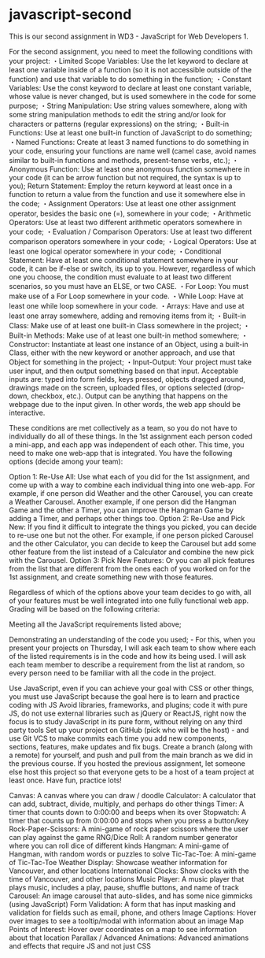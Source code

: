 # javascript-second

This is our second assignment in WD3 - JavaScript for Web Developers 1.

For the second assignment, you need to meet the following conditions with your project:
・Limited Scope Variables: Use the let keyword to declare at least one variable inside of a function (so it is not accessible outside of the function) and use that variable to do something in the function;
・Constant Variables: Use the const keyword to declare at least one constant variable, whose value is never changed, but is used somewhere in the code for some purpose;
・String Manipulation: Use string values somewhere, along with some string manipulation methods to edit the string and/or look for characters or patterns (regular expressions) on the string;
・Built-in Functions: Use at least one built-in function of JavaScript to do something;
・Named Functions: Create at least 3 named functions to do something in your code, ensuring your functions are name well (camel case, avoid names similar to built-in functions and methods, present-tense verbs, etc.);
・Anonymous Function: Use at least one anonymous function somewhere in your code (it can be arrow function but not required, the syntax is up to you);
Return Statement: Employ the return keyword at least once in a function to return a value from the function and use it somewhere else in the code;
・Assignment Operators: Use at least one other assignment operator, besides the basic one (=), somewhere in your code;
・Arithmetic Operators: Use at least two different arithmetic operators somewhere in your code;
・Evaluation / Comparison Operators: Use at least two different comparison operators somewhere in your code;
・Logical Operators: Use at least one logical operator somewhere in your code;
・Conditional Statement: Have at least one conditional statement somewhere in your code, it can be if-else or switch, its up to you. However, regardless of which one you choose, the condition must evaluate to at least two different scenarios, so you must have an ELSE, or two CASE. 
・For Loop: You must make use of a For Loop somewhere in your code.
・While Loop: Have at least one while loop somewhere in your code.
・Arrays: Have and use at least one array somewhere, adding and removing items from it;
・Built-in Class: Make use of at least one built-in Class somewhere in the project;
・Built-in Methods: Make use of at least one built-in method somewhere;
・Constructor: Instantiate at least one instance of an Object, using a built-in Class, either with the new keyword or another approach, and use that Object for something in the project;
・Input-Output: Your project must take user input, and then output something based on that input. Acceptable inputs are: typed into form fields, keys pressed, objects dragged around, drawings made on the screen, uploaded files, or options selected (drop-down, checkbox, etc.). Output can be anything that happens on the webpage due to the input given. In other words, the web app should be interactive.

These conditions are met collectively as a team, so you do not have to individually do all of these things. In the 1st assignment each person coded a mini-app, and each app was independent of each other. This time, you need to make one web-app that is integrated. You have the following options (decide among your team):

Option 1: Re-Use All: Use what each of you did for the 1st assignment, and come up with a way to combine each individual thing into one web-app. For example, if one person did Weather and the other Carousel, you can create a Weather Carousel. Another example, if one person did the Hangman Game and the other a Timer, you can improve the Hangman Game by adding a Timer, and perhaps other things too.
Option 2: Re-Use and Pick New: If you find it difficult to integrate the things you picked, you can decide to re-use one but not the other. For example, if one person picked Carousel and the other Calculator, you can decide to keep the Carousel but add some other feature from the list instead of a Calculator and combine the new pick with the Carousel.
Option 3: Pick New Features: Or you can all pick features from the list that are different from the ones each of you worked on for the 1st assignment, and create something new with those features.

Regardless of which of the options above your team decides to go with, all of your features must be well integrated into one fully functional web app. Grading will be based on the following criteria:

Meeting all the JavaScript requirements listed above;

Demonstrating an understanding of the code you used; - For this, when you present your projects on Thursday, I will ask each team to show where each of the listed requirements is in the code and how its being used. I will ask each team member to describe a requirement from the list at random, so every person need to be familiar with all the code in the project.

Use JavaScript, even if you can achieve your goal with CSS or other things, you must use JavaScript because the goal here is to learn and practice coding with JS
Avoid libraries, frameworks, and plugins; code it with pure JS, do not use external libraries such as jQuery or ReactJS, right now the focus is to study JavaScript in its pure form, without relying on any third party tools
Set up your project on GitHub (pick who will be the host) - and use Git VCS to make commits each time you add new components, sections, features, make updates and fix bugs. Create a branch (along with a remote) for yourself, and push and pull from the main branch as we did in the previous course.
If you hosted the previous assignment, let someone else host this project so that everyone gets to be a host of a team project at least once.
Have fun, practice lots!

Canvas: A canvas where you can draw / doodle
Calculator: A calculator that can add, subtract, divide, multiply, and perhaps do other things
Timer: A timer that counts down to 0:00:00 and beeps when its over
Stopwatch: A timer that counts up from 0:00:00 and stops when you press a button/key
Rock-Paper-Scissors: A mini-game of rock paper scissors where the user can play against the game
RNG/Dice Roll: A random number generator where you can roll dice of different kinds
Hangman: A mini-game of Hangman, with random words or puzzles to solve
Tic-Tac-Toe: A mini-game of Tic-Tac-Toe
Weather Display: Showcase weather information for Vancouver, and other locations
International Clocks: Show clocks with the time of Vancouver, and other locations
Music Player: A music player that plays music, includes a play, pause, shuffle buttons, and name of track
Carousel: An image carousel that auto-slides, and has some nice gimmicks (using JavaScript)
Form Validation: A form that has input masking and validation for fields such as email, phone, and others
Image Captions: Hover over images to see a tooltip/modal with information about an image
Map Points of Interest: Hover over coordinates on a map to see information about that location
Parallax / Advanced Animations: Advanced animations and effects that require JS and not just CSS
